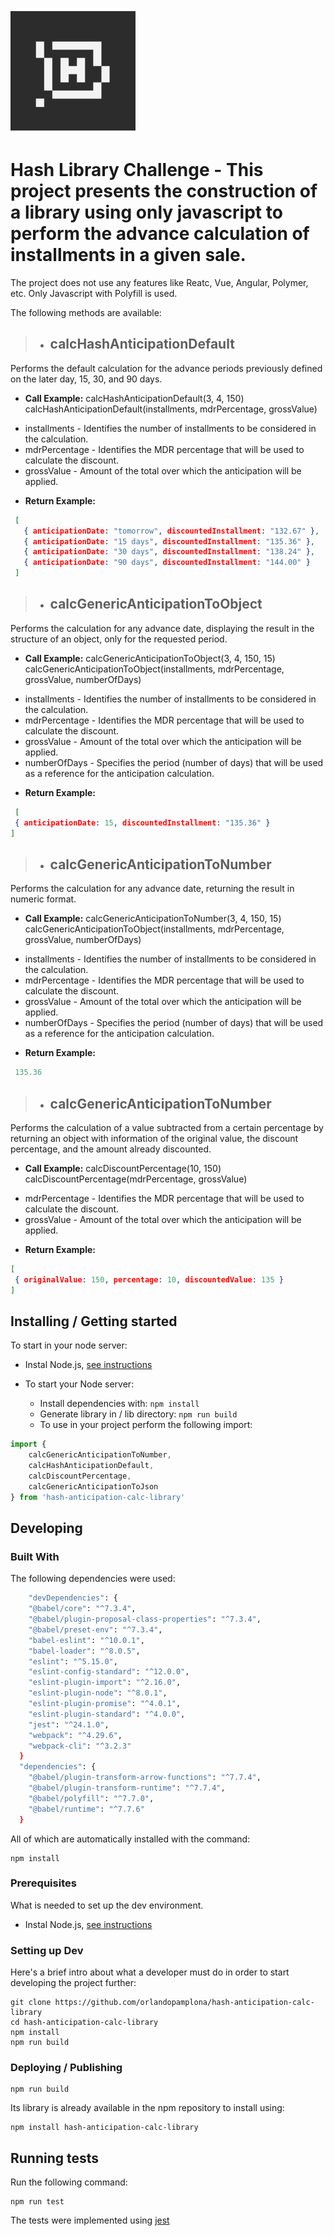 ﻿![Logo of the project](./logo.png)

# Hash Library Challenge - This project presents the construction of a library using only javascript to perform the advance calculation of installments in a given sale.

The project does not use any features like Reatc, Vue, Angular, Polymer, etc. Only Javascript with Polyfill is used.

The following methods are available:

> - ## calcHashAnticipationDefault
Performs the default calculation for the advance periods previously defined on the later day, 15, 30, and 90 days.
- **Call Example:**
calcHashAnticipationDefault(3, 4, 150)
calcHashAnticipationDefault(installments, mdrPercentage, grossValue)
* installments - Identifies the number of installments to be considered in the calculation.
* mdrPercentage - Identifies the MDR percentage that will be used to calculate the discount.
* grossValue - Amount of the total over which the anticipation will be applied.
- **Return Example:**
```json
 [
   { anticipationDate: "tomorrow", discountedInstallment: "132.67" },
   { anticipationDate: "15 days", discountedInstallment: "135.36" },
   { anticipationDate: "30 days", discountedInstallment: "138.24" },
   { anticipationDate: "90 days", discountedInstallment: "144.00" } 
 ]
```

> - ## calcGenericAnticipationToObject
Performs the calculation for any advance date, displaying the result in the structure of an object, only for the requested period.
- **Call Example:**
calcGenericAnticipationToObject(3, 4, 150, 15)
calcGenericAnticipationToObject(installments, mdrPercentage, grossValue, numberOfDays)
* installments - Identifies the number of installments to be considered in the calculation.
* mdrPercentage - Identifies the MDR percentage that will be used to calculate the discount.
* grossValue - Amount of the total over which the anticipation will be applied.
* numberOfDays - Specifies the period (number of days) that will be used as a reference for the anticipation calculation.
- **Return Example:**
```json
 [
 { anticipationDate: 15, discountedInstallment: "135.36" }
]
```

> - ## calcGenericAnticipationToNumber
Performs the calculation for any advance date, returning the result in numeric format.
- **Call Example:**
calcGenericAnticipationToNumber(3, 4, 150, 15)
calcGenericAnticipationToObject(installments, mdrPercentage, grossValue, numberOfDays)
* installments - Identifies the number of installments to be considered in the calculation.
* mdrPercentage - Identifies the MDR percentage that will be used to calculate the discount.
* grossValue - Amount of the total over which the anticipation will be applied.
* numberOfDays - Specifies the period (number of days) that will be used as a reference for the anticipation calculation.
- **Return Example:**
```javascript
 135.36
```

> - ## calcGenericAnticipationToNumber
Performs the calculation of a value subtracted from a certain percentage by returning an object with information of the original value, the discount percentage, and the amount already discounted.
- **Call Example:**
calcDiscountPercentage(10, 150)
calcDiscountPercentage(mdrPercentage, grossValue)
* mdrPercentage - Identifies the MDR percentage that will be used to calculate the discount.
* grossValue - Amount of the total over which the anticipation will be applied.
- **Return Example:**
```json
[
 { originalValue: 150, percentage: 10, discountedValue: 135 }
]
```


## Installing / Getting started

To start in your node server:

- Instal Node.js, [see instructions](https://nodejs.org/en/download/)

- To start your Node server:

  * Install dependencies with:
   `npm install`
  * Generate library in / lib directory:
   `npm run build`
  * To use in your project perform the following import:
```javascript
import {
    calcGenericAnticipationToNumber,
    calcHashAnticipationDefault,
    calcDiscountPercentage,
    calcGenericAnticipationToJson
} from 'hash-anticipation-calc-library'
```
## Developing

### Built With

The following dependencies were used:
```bash
    "devDependencies": {
    "@babel/core": "^7.3.4",
    "@babel/plugin-proposal-class-properties": "^7.3.4",
    "@babel/preset-env": "^7.3.4",
    "babel-eslint": "^10.0.1",
    "babel-loader": "^8.0.5",
    "eslint": "^5.15.0",
    "eslint-config-standard": "^12.0.0",
    "eslint-plugin-import": "^2.16.0",
    "eslint-plugin-node": "^8.0.1",
    "eslint-plugin-promise": "^4.0.1",
    "eslint-plugin-standard": "^4.0.0",
    "jest": "^24.1.0",
    "webpack": "^4.29.6",
    "webpack-cli": "^3.2.3"
  }
  "dependencies": {
    "@babel/plugin-transform-arrow-functions": "^7.7.4",
    "@babel/plugin-transform-runtime": "^7.7.4",
    "@babel/polyfill": "^7.7.0",
    "@babel/runtime": "^7.7.6"
  }
```
All of which are automatically installed with the command:
```shell
npm install
```

### Prerequisites
What is needed to set up the dev environment.

- Instal Node.js, [see instructions](https://nodejs.org/en/download/)


### Setting up Dev

Here's a brief intro about what a developer must do in order to start developing
the project further:

```shell
git clone https://github.com/orlandopamplona/hash-anticipation-calc-library
cd hash-anticipation-calc-library
npm install
npm run build
```

### Deploying / Publishing

```shell
npm run build
```

Its library is already available in the npm repository to install using:
```shell
npm install hash-anticipation-calc-library
```

## Running tests

Run the following command:
```shell
npm run test
```
The tests were implemented using [jest](https://jestjs.io/pt-BR/)